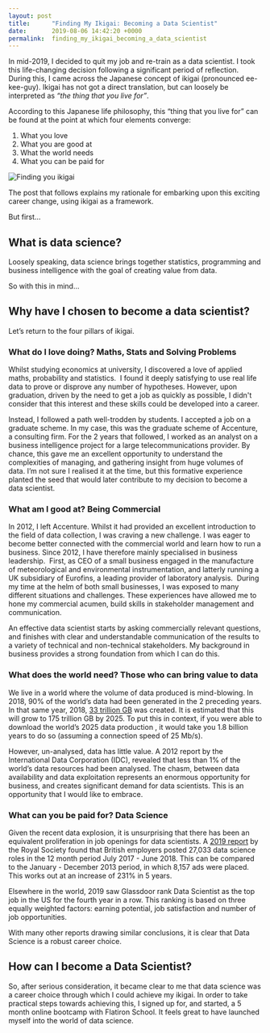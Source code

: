 ```yaml
---
layout: post
title:      "Finding My Ikigai: Becoming a Data Scientist"
date:       2019-08-06 14:42:20 +0000
permalink:  finding_my_ikigai_becoming_a_data_scientist
---
```



In mid-2019, I decided to quit my job and re-train as a data scientist.  I took this life-changing decision following a significant period of reflection.   During this, I came across the Japanese concept of ikigai (pronounced ee-kee-guy).  Ikigai has not got a direct translation, but can loosely be interpreted as *“the thing that you live for”*.  

According to this Japanese life philosophy, this “thing that you live for” can be found at the point at which four elements converge:

1. What you love
2. What you are good at
3. What the world needs
4. What you can be paid for

![Finding you ikigai](https://upload.wikimedia.org/wikipedia/commons/1/18/Ikigai-EN.svg)

The post that follows explains my rationale for embarking upon this exciting career change, using ikigai as a framework.

But first…

## What is data science?

Loosely speaking, data science brings together statistics, programming and business intelligence with the goal of creating value from data.  

So with this in mind…

## Why have I chosen to become a data scientist? 

Let’s return to the four pillars of ikigai.  

### What do I love doing? Maths, Stats and Solving Problems

Whilst studying economics at university, I discovered a love of applied maths, probability and statistics.  I found it deeply satisfying to use real life data to prove or disprove any number of hypotheses. However, upon graduation, driven by the need to get a job as quickly as possible, I didn't consider that this interest and these skills could be developed into a career.  

Instead, I followed a path well-trodden by students.  I accepted a job on a graduate scheme.  In my case, this was the graduate scheme of  Accenture, a consulting firm.  For the 2 years that followed, I worked as an analyst on a business intelligence project for a large telecommunications provider.  By chance, this gave me an excellent opportunity to understand the complexities of managing, and gathering insight from huge volumes of data. I’m not sure I realised it at the time, but this formative experience planted the seed that would later contribute to my decision to become a data scientist.   

### What am I good at? Being Commercial

In 2012, I left Accenture.  Whilst it had provided an excellent introduction to the field of data collection, I was craving a new challenge.  I was eager to become better connected with the commercial world and learn how to run a business.  Since 2012, I have therefore mainly specialised in business leadership.  First, as CEO of a small business engaged in the manufacture of meteorological and environmental instrumentation, and latterly running a UK subsidiary of Eurofins, a leading provider of laboratory analysis.  During my time at the helm of both small businesses, I was exposed to many different situations and challenges.  These experiences have allowed me to hone my commercial acumen, build skills in stakeholder management and communication.  

An effective data scientist starts by asking commercially relevant questions, and finishes with clear and understandable communication of the results to a variety of technical and non-technical stakeholders.  My background in business provides a strong foundation from which I can do this. 

### What does the world need? Those who can bring value to data

We live in a world where the volume of data produced is mind-blowing.  In 2018, 90% of the world’s data had been generated in the 2 preceding years.  In that same year, 2018, [33 trillion GB](https://www.seagate.com/files/www-content/our-story/trends/files/idc-seagate-dataage-whitepaper.pdf) was created.  It is estimated that this will grow to 175 trillion GB by 2025.  To put this in context, if you were able to download the world’s 2025 data production , it would take you 1.8 billion years to do so (assuming a connection speed of 25 Mb/s).  

However, un-analysed, data has little value.  A 2012 report by the International Data Corporation (IDC), revealed that less than 1% of the world’s data resources had been analysed.  The chasm, between data availability and data exploitation represents an enormous opportunity for business, and creates significant demand for data scientists.  This is an opportunity that I would like to embrace.   

### What can you be paid for? Data Science

Given the recent data explosion, it is unsurprising that there has been an equivalent proliferation in job openings for data scientists.  A [2019 report](https://royalsociety.org/news/2019/05/data-science-skills-shortages/) by the Royal Society found that British employers posted 27,033 data science roles in the 12 month period July 2017 - June 2018.  This can be compared to the January - December 2013 period, in which 8,157 ads were placed.  This works out at an increase of 231% in 5 years.

Elsewhere in the world, 2019 saw Glassdoor rank Data Scientist as the top job in the US for the fourth year in a row.  This ranking is based on three equally weighted factors: earning potential, job satisfaction and number of job opportunities.  

With many other reports drawing similar conclusions, it is clear that Data Science is a robust career choice.  

## How can I become a Data Scientist?

So, after serious consideration, it became clear to me that data science was a career choice through which I could achieve my ikigai.  In order to take practical steps towards achieving this, I  signed up for, and started,  a 5 month online bootcamp with Flatiron School.  It feels great to have launched myself into the world of data science.  

